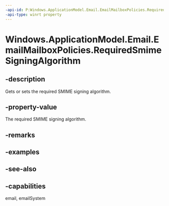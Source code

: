 ```yaml
---
-api-id: P:Windows.ApplicationModel.Email.EmailMailboxPolicies.RequiredSmimeSigningAlgorithm
-api-type: winrt property
---
```


<!-- Property syntax
public Windows.Foundation.IReference<Windows.ApplicationModel.Email.EmailMailboxSmimeSigningAlgorithm> RequiredSmimeSigningAlgorithm { get;  set; }
-->

# Windows.ApplicationModel.Email.EmailMailboxPolicies.RequiredSmimeSigningAlgorithm

## -description
Gets or sets the required SMIME signing algorithm.

## -property-value
The required SMIME signing algorithm.

## -remarks

## -examples

## -see-also

## -capabilities
email, emailSystem

